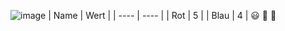 ![image](https://user-images.githubusercontent.com/127143702/223443962-ea813b50-e5a6-4c67-b9c4-f0b2c67b2e3f.png)
| Name | Wert |
| ---- | ---- |
| Rot  | 5    |
| Blau | 4    |
:smiley: :apple: :penguin:
